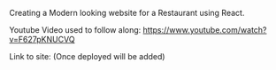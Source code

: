 Creating a Modern looking website for a Restaurant using React.

Youtube Video used to follow along: https://www.youtube.com/watch?v=F627pKNUCVQ

Link to site: (Once deployed will be added)